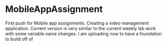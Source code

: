 # MobileAppAssignment
First push for Mobile app assignments. Creating a video management application. Current version is very similar to the current weekly lab work with some variable name changes. I am uploading now to have a foundation to build off of
